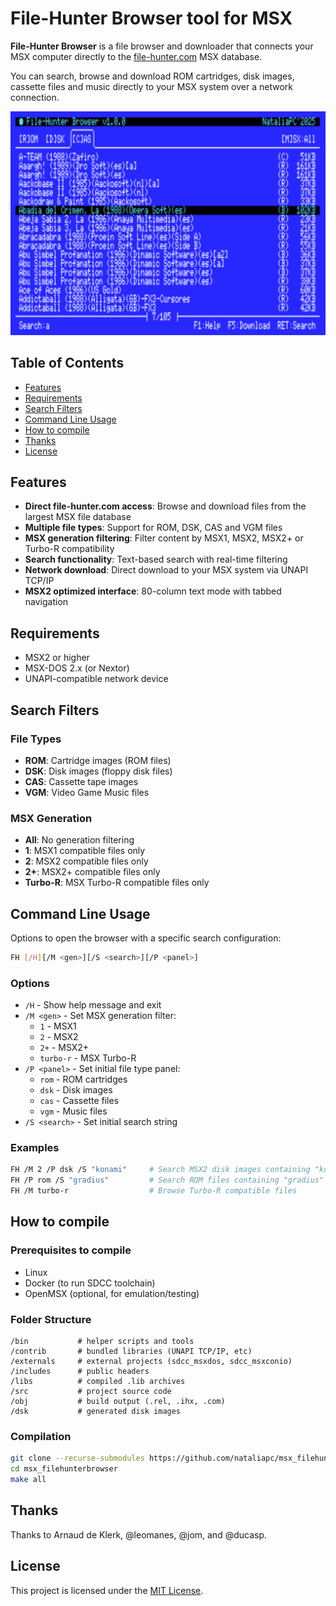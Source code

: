 # File-Hunter Browser tool for MSX

**File-Hunter Browser** is a file browser and downloader that connects your MSX computer directly to the [file-hunter.com](https://file-hunter.com) MSX database.

You can search, browse and download ROM cartridges, disk images, cassette files and music directly to your MSX system over a network connection.

![FH Browser Screenshot](assets/screenshot.png)

## Table of Contents
- [Features](#features)  
- [Requirements](#requirements)  
- [Search Filters](#search-filters)
- [Command Line Usage](#command-line-usage)
- [How to compile](#how-to-compile)  
- [Thanks](#thanks)  
- [License](#license)  

## Features
- **Direct file-hunter.com access**: Browse and download files from the largest MSX file database
- **Multiple file types**: Support for ROM, DSK, CAS and VGM files
- **MSX generation filtering**: Filter content by MSX1, MSX2, MSX2+ or Turbo-R compatibility
- **Search functionality**: Text-based search with real-time filtering
- **Network download**: Direct download to your MSX system via UNAPI TCP/IP
- **MSX2 optimized interface**: 80-column text mode with tabbed navigation

## Requirements
- MSX2 or higher  
- MSX-DOS 2.x (or Nextor)  
- UNAPI-compatible network device  

## Search Filters

### File Types
- **ROM**: Cartridge images (ROM files)
- **DSK**: Disk images (floppy disk files)  
- **CAS**: Cassette tape images
- **VGM**: Video Game Music files

### MSX Generation
- **All**: No generation filtering
- **1**: MSX1 compatible files only
- **2**: MSX2 compatible files only
- **2+**: MSX2+ compatible files only
- **Turbo-R**: MSX Turbo-R compatible files only

## Command Line Usage

Options to open the browser with a specific search configuration:

```bash
FH [/H][/M <gen>][/S <search>][/P <panel>]
```

### Options
- `/H` - Show help message and exit
- `/M <gen>` - Set MSX generation filter:
  - `1` - MSX1
  - `2` - MSX2  
  - `2+` - MSX2+
  - `turbo-r` - MSX Turbo-R
- `/P <panel>` - Set initial file type panel:
  - `rom` - ROM cartridges
  - `dsk` - Disk images
  - `cas` - Cassette files
  - `vgm` - Music files
- `/S <search>` - Set initial search string

### Examples
```bash
FH /M 2 /P dsk /S "konami"     # Search MSX2 disk images containing "konami"
FH /P rom /S "gradius"         # Search ROM files containing "gradius"
FH /M turbo-r                  # Browse Turbo-R compatible files
```

## How to compile

### Prerequisites to compile
- Linux  
- Docker (to run SDCC toolchain)  
- OpenMSX (optional, for emulation/testing)  

### Folder Structure
```
/bin           # helper scripts and tools
/contrib       # bundled libraries (UNAPI TCP/IP, etc)
/externals     # external projects (sdcc_msxdos, sdcc_msxconio)
/includes      # public headers
/libs          # compiled .lib archives
/src           # project source code
/obj           # build output (.rel, .ihx, .com)
/dsk           # generated disk images
```

### Compilation
```bash
git clone --recurse-submodules https://github.com/nataliapc/msx_filehunterbrowser.git
cd msx_filehunterbrowser
make all
```

## Thanks
Thanks to Arnaud de Klerk, @leomanes, @jom, and @ducasp.

## License
This project is licensed under the [MIT License](LICENSE).
